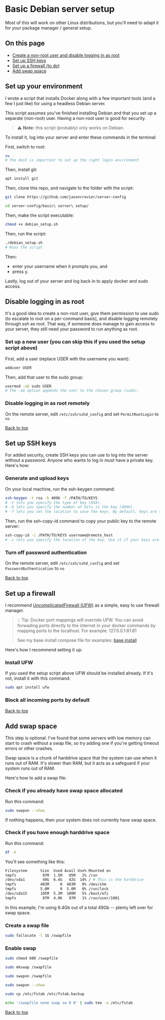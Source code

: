 # Basic Debian server setup



Most of this will work on other Linux distributions, but you'll need to adapt it for your package manager / general setup.

## On this page

- [Create a non-root user and disable logging in as root](#create-a-non-root-user-and-disable-logging-in-as-root)
- [Set up SSH keys](#set-up-ssh-keys)
- [Set up a firewall (to do)](#set-up-a-firewall)
- [Add swap space](#add-swap-space)

## Set up your environment
I wrote a script that installs Docker along with a few important tools (and a few I just like) for using a headless Debian server. 

This script assumes you've finished installing Debian and that you set up a separate (non-root) user. Having a non-root user is good for security.

> :warning: **Note:** this script (probably) only works on Debian.

To install it, log into your server and enter these commands in the terminal:

First, switch to root:

```bash
su -
# The dash is important to set up the right login environment
```
Then, install git:

```bash
apt install git
```
Then, clone this repo, and navigate to the folder with the script:
```bash
git clone https://github.com/jasoncrevier/server-config
```
```bash
cd server-config/basic\ server\ setup/
```
Then, make the script executable:
```bash
chmod +x debian_setup.sh
```
Then, run the script:
```bash
./debian_setup.sh
# Runs the script
```
Then:
- enter your username when it prompts you, and
- press y.

Lastly, log out of your server and log back in to apply docker and sudo access.

## Disable logging in as root

It's a good idea to create a non-root user, give them permission to use sudo (to escalate to root on a per-command basis), and disable logging remotely through ssh as root. That way, if someone does manage to gain access to your server, they still need your password to run anything as root.

### Set up a new user (you can skip this if you used the setup script above)

First, add a user (replace USER with the username you want):

```bash
adduser USER
```

Then, add that user to the sudo group:

```bash
usermod -aG sudo USER
# The -aG option appends the user to the chosen group (sudo).
```

### Disable logging in as root remotely

On the remote server, edit `/etc/ssh/sshd_config` and set `PermitRootLogin` to `no`

[Back to top](#on-this-page)

## Set up SSH keys

For added security, create SSH keys you can use to log into the server without a password. Anyone who wants to log in *must* have a private key. Here's how:

### Generate and upload keys

On your local machine, run the ssh-keygen command:

```bash
ssh-keygen -t rsa -b 4096 -f /PATH/TO/KEYS
# -t lets you specify the type of key (RSA). 
# -b lets you specify the number of bits in the key (4096). 
# -f lets you set the location to save the keys. By default, keys are stored in ~/.ssh/id_rsa
```

Then, run the ssh-copy-id command to copy your public key to the remote server:

```bash
ssh-copy-id -i /PATH/TO/KEYS username@remote_host
# -i lets you specify the location of the key. Use it if your keys are not in the default location. By default, keys are stored in ~/.ssh/id_rsa
```

### Turn off password authentication

On the remote server, edit `/etc/ssh/sshd_config` and set `PasswordAuthentication` to `no`

[Back to top](#on-this-page)

## Set up a firewall

I recommend [UncomplicatedFirewall (UFW)](https://en.wikipedia.org/wiki/Uncomplicated_Firewall) as a simple, easy to use firewall manager.

> :bulb: Tip: Docker port mappings will override UFW. You can avoid forwading ports directly to the internet in your docker commands by mapping ports to the localhost. For example: 127.0.0.1:81:81
>
> See my base install compose file for examples: [base install](/base%20install/docker-compose.yml)

Here's how I recommend setting it up:

### Install UFW
If you used the setup script above UFW should be installed already. If it's not, install it with this command:
```bash
sudo apt install ufw
```

### Block all incoming ports by default

[Back to top](#on-this-page)

## Add swap space

This step is optional. I've found that some servers with low memory can start to crash without a swap file, so try adding one if you're getting timeout errors or other crashes.

Swap space is a chunk of harddrive space that the system can use when it runs out of RAM. It's slower than RAM, but it acts as a safeguard if your system runs out of RAM. 

Here's how to add a swap file:

### Check if you already have swap space allocated

Run this command:

```bash
sudo swapon --show
```

If nothing happens, then your system does not currently have swap space.

### Check if you have enough harddrive space

Run this command:

```bash
df -h
```

You'll see something like this:

```bash
Filesystem      Size  Used Avail Use% Mounted on
tmpfs            97M  1.5M   95M   2% /run
/dev/sda1        49G  6.4G   42G  14% / # This is the harddrive
tmpfs           483M     0  483M   0% /dev/shm
tmpfs           5.0M     0  5.0M   0% /run/lock
/dev/sda15      105M  5.3M  100M   5% /boot/efi
tmpfs            97M  4.0K   97M   1% /run/user/1001
```

In this example, I'm using 6.4Gb out of a total 49Gb -- plenty left over for swap space.

### Create a swap file

```bash
sudo fallocate -l 1G /swapfile
```

### Enable swap

```bash
sudo chmod 600 /swapfile
```

```bash
sudo mkswap /swapfile
```

```bash
sudo swapon /swapfile
```

```bash
sudo swapon --show
```

```bash
sudo cp /etc/fstab /etc/fstab.backup
```

```bash
echo '/swapfile none swap sw 0 0' | sudo tee -a /etc/fstab
```

[Back to top](#on-this-page)